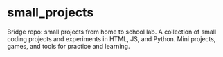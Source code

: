 # small_projects
Bridge repo: small projects from home to school lab. A collection of small coding projects and experiments in HTML, JS, and Python. Mini projects, games, and tools for practice and learning.
